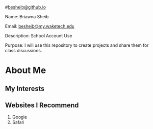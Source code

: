 #besheib@github.io

Name: Briawna Sheib

Email: besheib@my.waketech.edu

Description: School Account Use

Purpose: I will use this repository to create projects and share them for class discussions.


# About Me 

## My Interests

## Websites I Recommend

1. Google 
2. Safari 
